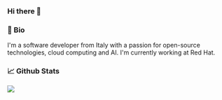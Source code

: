 ### Hi there 👋

<!--
**davidebianchi/davidebianchi** is a ✨ _special_ ✨ repository because its `README.md` (this file) appears on your GitHub profile.

Here are some ideas to get you started:

- 🔭 I’m currently working on ...
- 🌱 I’m currently learning ...
- 👯 I’m looking to collaborate on ...
- 🤔 I’m looking for help with ...
- 💬 Ask me about ...
- 📫 How to reach me: ...
- 😄 Pronouns: ...
- ⚡ Fun fact: ...
-->

### 📖 Bio

I'm a software developer from Italy with a passion for open-source technologies, cloud computing and AI. I'm currently working at Red Hat.

### 📈 Github Stats

<a href="https://github.com/davidebianchi/davidebianchi">
  <img src="https://github-readme-stats.vercel.app/api?username=davidebianchi&theme=dark&show_icons=true" />
</a>  


<!-- Resources: -->
<!-- Awesome GitHub Profile README: https://github.com/abhisheknaiidu/awesome-github-profile-readme -->
